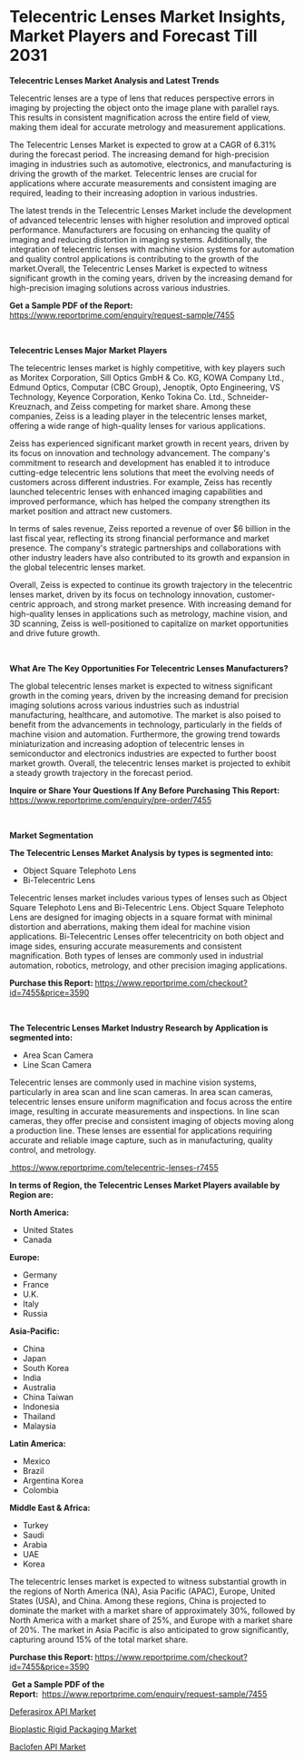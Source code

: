 <p><h1>Telecentric Lenses Market Insights, Market Players and Forecast Till 2031</h1></p><p><strong>Telecentric Lenses Market Analysis and Latest Trends</strong></p>
<p><p>Telecentric lenses are a type of lens that reduces perspective errors in imaging by projecting the object onto the image plane with parallel rays. This results in consistent magnification across the entire field of view, making them ideal for accurate metrology and measurement applications.</p><p>The Telecentric Lenses Market is expected to grow at a CAGR of 6.31% during the forecast period. The increasing demand for high-precision imaging in industries such as automotive, electronics, and manufacturing is driving the growth of the market. Telecentric lenses are crucial for applications where accurate measurements and consistent imaging are required, leading to their increasing adoption in various industries.</p><p>The latest trends in the Telecentric Lenses Market include the development of advanced telecentric lenses with higher resolution and improved optical performance. Manufacturers are focusing on enhancing the quality of imaging and reducing distortion in imaging systems. Additionally, the integration of telecentric lenses with machine vision systems for automation and quality control applications is contributing to the growth of the market.Overall, the Telecentric Lenses Market is expected to witness significant growth in the coming years, driven by the increasing demand for high-precision imaging solutions across various industries.</p></p>
<p><strong>Get a Sample PDF of the Report:&nbsp;</strong> <a href="https://www.reportprime.com/enquiry/request-sample/7455">https://www.reportprime.com/enquiry/request-sample/7455</a></p>
<p>&nbsp;</p>
<p><strong>Telecentric Lenses Major Market Players</strong></p>
<p><p>The telecentric lenses market is highly competitive, with key players such as Moritex Corporation, Sill Optics GmbH & Co. KG, KOWA Company Ltd., Edmund Optics, Computar (CBC Group), Jenoptik, Opto Engineering, VS Technology, Keyence Corporation, Kenko Tokina Co. Ltd., Schneider-Kreuznach, and Zeiss competing for market share. Among these companies, Zeiss is a leading player in the telecentric lenses market, offering a wide range of high-quality lenses for various applications.</p><p>Zeiss has experienced significant market growth in recent years, driven by its focus on innovation and technology advancement. The company's commitment to research and development has enabled it to introduce cutting-edge telecentric lens solutions that meet the evolving needs of customers across different industries. For example, Zeiss has recently launched telecentric lenses with enhanced imaging capabilities and improved performance, which has helped the company strengthen its market position and attract new customers.</p><p>In terms of sales revenue, Zeiss reported a revenue of over $6 billion in the last fiscal year, reflecting its strong financial performance and market presence. The company's strategic partnerships and collaborations with other industry leaders have also contributed to its growth and expansion in the global telecentric lenses market.</p><p>Overall, Zeiss is expected to continue its growth trajectory in the telecentric lenses market, driven by its focus on technology innovation, customer-centric approach, and strong market presence. With increasing demand for high-quality lenses in applications such as metrology, machine vision, and 3D scanning, Zeiss is well-positioned to capitalize on market opportunities and drive future growth.</p></p>
<p>&nbsp;</p>
<p><strong>What Are The Key Opportunities For Telecentric Lenses Manufacturers?</strong></p>
<p><p>The global telecentric lenses market is expected to witness significant growth in the coming years, driven by the increasing demand for precision imaging solutions across various industries such as industrial manufacturing, healthcare, and automotive. The market is also poised to benefit from the advancements in technology, particularly in the fields of machine vision and automation. Furthermore, the growing trend towards miniaturization and increasing adoption of telecentric lenses in semiconductor and electronics industries are expected to further boost market growth. Overall, the telecentric lenses market is projected to exhibit a steady growth trajectory in the forecast period.</p></p>
<p><strong>Inquire or Share Your Questions If Any Before Purchasing This Report:</strong> <a href="https://www.reportprime.com/enquiry/pre-order/7455">https://www.reportprime.com/enquiry/pre-order/7455</a></p>
<p>&nbsp;</p>
<p><strong>Market Segmentation</strong></p>
<p><strong>The Telecentric Lenses Market Analysis by types is segmented into:</strong></p>
<p><ul><li>Object Square Telephoto Lens</li><li>Bi-Telecentric Lens</li></ul></p>
<p><p>Telecentric lenses market includes various types of lenses such as Object Square Telephoto Lens and Bi-Telecentric Lens. Object Square Telephoto Lens are designed for imaging objects in a square format with minimal distortion and aberrations, making them ideal for machine vision applications. Bi-Telecentric Lenses offer telecentricity on both object and image sides, ensuring accurate measurements and consistent magnification. Both types of lenses are commonly used in industrial automation, robotics, metrology, and other precision imaging applications.</p></p>
<p><strong>Purchase this Report:&nbsp;</strong><a href="https://www.reportprime.com/checkout?id=7455&price=3590">https://www.reportprime.com/checkout?id=7455&price=3590</a></p>
<p>&nbsp;</p>
<p><strong>The Telecentric Lenses Market Industry Research by Application is segmented into:</strong></p>
<p><ul><li>Area Scan Camera</li><li>Line Scan Camera</li></ul></p>
<p><p>Telecentric lenses are commonly used in machine vision systems, particularly in area scan and line scan cameras. In area scan cameras, telecentric lenses ensure uniform magnification and focus across the entire image, resulting in accurate measurements and inspections. In line scan cameras, they offer precise and consistent imaging of objects moving along a production line. These lenses are essential for applications requiring accurate and reliable image capture, such as in manufacturing, quality control, and metrology.</p></p>
<p><a href="https://www.reportprime.com/telecentric-lenses-r7455">&nbsp;https://www.reportprime.com/telecentric-lenses-r7455</a></p>
<p><strong>In terms of Region, the Telecentric Lenses Market Players available by Region are:</strong></p>
<p>
    <p> <strong> North America: </strong>
        <ul>
            <li>United States</li>
            <li>Canada</li>
        </ul>
        </p> 
    <p> <strong> Europe: </strong>
        <ul>
            <li>Germany</li>
            <li>France</li>
            <li>U.K.</li>
            <li>Italy</li>
            <li>Russia</li>
        </ul>
        </p> 
    <p> <strong> Asia-Pacific: </strong>
        <ul>
            <li>China</li>
            <li>Japan</li>
            <li>South Korea</li>
            <li>India</li>
            <li>Australia</li>
            <li>China Taiwan</li>
            <li>Indonesia</li>
            <li>Thailand</li>
            <li>Malaysia</li>
        </ul>
        </p> 
    <p> <strong> Latin America: </strong>
        <ul>
            <li>Mexico</li>
            <li>Brazil</li>
            <li>Argentina Korea</li>
            <li>Colombia</li>
        </ul>
        </p> 
    <p> <strong> Middle East & Africa: </strong>
        <ul>
            <li>Turkey</li>
            <li>Saudi</li>
            <li>Arabia</li>
            <li>UAE</li>
            <li>Korea</li>
        </ul>
    </p>
    </p>
<p><p>The telecentric lenses market is expected to witness substantial growth in the regions of North America (NA), Asia Pacific (APAC), Europe, United States (USA), and China. Among these regions, China is projected to dominate the market with a market share of approximately 30%, followed by North America with a market share of 25%, and Europe with a market share of 20%. The market in Asia Pacific is also anticipated to grow significantly, capturing around 15% of the total market share.</p></p>
<p><strong>Purchase this Report: </strong><a href="https://www.reportprime.com/checkout?id=7455&price=3590">https://www.reportprime.com/checkout?id=7455&price=3590</a></p>
<p>&nbsp;<strong>Get a Sample PDF of the Report:&nbsp;&nbsp;</strong><a href="https://www.reportprime.com/enquiry/request-sample/7455">https://www.reportprime.com/enquiry/request-sample/7455</a></p>
<p><strong></strong></p>
<p><p><a href="https://www.linkedin.com/pulse/deferasirox-api-market-size-share-amp-trends-analysis-report-qjzqf?trackingId=F7zU4xozsuuwa5%2BbAlBupA%3D%3D">Deferasirox API Market</a></p><p><a href="https://www.linkedin.com/pulse/bioplastic-rigid-packaging-market-size-focuses-dynamics-in-depth-an3tf?trackingId=A18EEtK6m5iMITf2VFdjfg%3D%3D">Bioplastic Rigid Packaging Market</a></p><p><a href="https://www.linkedin.com/pulse/baclofen-api-market-research-report-forecasted-period-from-2024-csclf?trackingId=v7oOoA6elQLmHuWdQc2%2B0w%3D%3D">Baclofen API Market</a></p></p>
